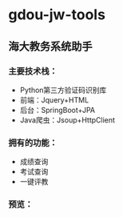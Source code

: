 # gdou-jw-tools
## 海大教务系统助手

### 主要技术栈：
+ Python第三方验证码识别库
+ 前端：Jquery+HTML
+ 后台：SpringBoot+JPA
+ Java爬虫：Jsoup+HttpClient

### 拥有的功能：
+ 成绩查询
+ 考试查询
+ 一键评教

### 预览：
